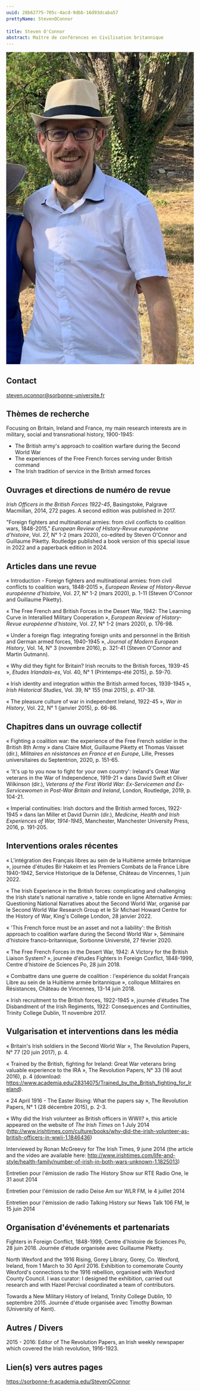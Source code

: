 ```yaml
---
uuid: 28b62775-705c-4acd-9dbb-16d93dcaba57
prettyName: StevenOConnor

title: Steven O'Connor
abstract: Maître de conférences en Civilisation britannique
---
```


![small](oconnor_profile.jpg)

## Contact

 steven.oconnor@sorbonne-universite.fr

## Thèmes de recherche

 Focusing on Britain, Ireland and France, my main research interests are in military, social and transnational history, 1900-1945:
- The British army's approach to coalition warfare during the Second World War
- The experiences of the Free French forces serving under British command
- The Irish tradition of service in the British armed forces

## Ouvrages et directions de numéro de revue

 *Irish Officers in the British Forces 1922-45*, Basingstoke, Palgrave Macmillan, 2014, 272 pages. A second edition was published in 2017.

"Foreign fighters and multinational armies: from civil conflicts to coalition wars, 1848-2015," *European Review of History-Revue européenne d'histoire*, Vol. 27, N° 1-2 (mars 2020), co-edited by Steven O'Connor and Guillaume Piketty. Routledge published a book version of this special issue in 2022 and a paperback edition in 2024.

## Articles dans une revue

 « Introduction - Foreign fighters and multinational armies: from civil conflicts to coalition wars, 1848-2015 », *European Review of History-Revue européenne d'histoire*, Vol. 27, N° 1-2 (mars 2020), p. 1-11 (Steven O'Connor and Guillaume Piketty).

« The Free French and British Forces in the Desert War, 1942: The Learning Curve in Interallied Military Cooperation », *European Review of History-Revue européenne d'histoire*, Vol. 27, N° 1-2 (mars 2020), p. 176-98.

« Under a foreign flag: integrating foreign units and personnel in the British and German armed forces, 1940-1945 », *Journal of Modern European History*, Vol. 14, N° 3 (novembre 2016), p. 321-41 (Steven O'Connor and Martin Gutmann). 

« Why did they fight for Britain? Irish recruits to the British forces, 1939-45 », *Etudes Irlandais-es*, Vol. 40, N° 1 (Printemps-été 2015), p. 59-70. 

« Irish identity and integration within the British armed forces, 1939-1945 », *Irish Historical Studies*, Vol. 39, N° 155 (mai 2015), p. 417-38. 

« The pleasure culture of war in independent Ireland, 1922-45 », *War in History*, Vol. 22, N° 1 (janvier 2015), p. 66-86.

## Chapitres dans un ouvrage collectif

 « Fighting a coalition war: the experience of the Free French soldier in the British 8th Army » dans Claire Miot, Guillaume Piketty et Thomas Vaisset (dir.), *Militaires en résistances en France et en Europe*, Lille, Presses universitaires du Septentrion, 2020, p. 151-65.

« 'It's up to you now to fight for your own country': Ireland's Great War veterans in the War of Independence, 1919-21 » dans David Swift et Oliver Wilkinson (dir.), *Veterans of the First World War: Ex-Servicemen and Ex-Servicewomen in Post-War Britain and Ireland*, London, Routledge, 2019, p. 104-21.

« Imperial continuities: Irish doctors and the British armed forces, 1922-1945 » dans Ian Miller et David Durnin (dir.), *Medicine, Health and Irish Experiences of War, 1914-1945*, Manchester, Manchester University Press, 2016, p. 191-205.

## Interventions orales récentes

 « L'intégration des Français libres au sein de la Huitième armée britannique », journée d'études Bir Hakeim et les Premiers Combats de la France Libre 1940-1942, Service Historique de la Défense, Château de Vincennes, 1 juin 2022.

« The Irish Experience in the British forces: complicating and challenging the Irish state's national narrative », table ronde en ligne Alternative Armies: Questioning National Narratives about the Second World War, organisé par le Second World War Research Group et le Sir Michael Howard Centre for the History of War, King's College London, 28 janvier 2022.

« 'This French force must be an asset and not a liability': the British approach to coalition warfare during the Second World War », Séminaire d'histoire franco-britannique, Sorbonne Université, 27 février 2020.

« The Free French Forces in the Desert War, 1942: A Victory for the British Liaison System? », journée d'études Fighters in Foreign Conflict, 1848-1999, Centre d'histoire de Sciences Po, 28 juin 2018.

« Combattre dans une guerre de coalition : l'expérience du soldat Français Libre au sein de la Huitième armée britannique », colloque Militaires en Résistances, Château de Vincennes, 13-14 juin 2018.

« Irish recruitment to the British forces, 1922-1945 », journée d'études The Disbandment of the Irish Regiments, 1922: Consequences and Continuities, Trinity College Dublin, 11 novembre 2017.

## Vulgarisation et interventions dans les média

 « Britain's Irish soldiers in the Second World War », The Revolution Papers, N° 77 (20 juin 2017), p. 4.

« Trained by the British, fighting for Ireland: Great War veterans bring valuable experience to the IRA », The Revolution Papers, N° 33 (16 aout 2016), p. 4 (download: https://www.academia.edu/28314075/Trained_by_the_British_fighting_for_Ireland).

« 24 April 1916 - The Easter Rising: What the papers say », The Revolution Papers, N° 1 (28 décembre 2015), p. 2-3.

« Why did the Irish volunteer as British officers in WWII? », this article appeared on the website of *The Irish Times* on 1 July 2014 (http://www.irishtimes.com/culture/books/why-did-the-irish-volunteer-as-british-officers-in-wwii-1.1846436)

Interviewed by Ronan McGreevy for The Irish Times, 9 june 2014 (the article and the video are available here: http://www.irishtimes.com/life-and-style/health-family/number-of-irish-in-both-wars-unknown-1.1825013)

Entretien pour l'émission de radio The History Show sur RTE Radio One, le 31 aout 2014

Entretien pour l'émission de radio Deise Am sur WLR FM, le 4 juillet 2014

Entretien pour l'émission de radio Talking History sur News Talk 106 FM, le 15 juin 2014

## Organisation d'événements et partenariats

 Fighters in Foreign Conflict, 1848-1999, Centre d'histoire de Sciences Po, 28 juin 2018. Journée d'étude organisée avec Guillaume Piketty. 

North Wexford and the 1916 Rising, Gorey Library, Gorey, Co. Wexford, Ireland, from 1 March to 30 April 2016. Exhibition to comemorate County Wexford's connections to the 1916 rebellion, organised with Wexford County Council. I was curator: I designed the exhibition, carried out research and with Hazel Percival coordinated a team of contributors.

Towards a New Military History of Ireland, Trinity College Dublin, 10 septembre 2015.
Journée d'étude organisée avec Timothy Bowman (University of Kent).

## Autres / Divers

 2015 - 2016: Editor of The Revolution Papers, an Irish weekly newspaper which covered the Irish revolution, 1916-1923.

## Lien(s) vers autres pages

 https://sorbonne-fr.academia.edu/StevenOConnor

